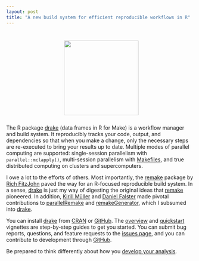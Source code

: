 ```yaml
---
layout: post
title: "A new build system for efficient reproducible workflows in R"
---
```


<h1 align="center">
  <img width="200" src="https://raw.githubusercontent.com/wlandau-lilly/drake/master/vignettes/logo.png" alt="">
</h1>

The R package <a href="https://CRAN.R-project.org/package=drake">drake</a> (data frames in R for Make) is a workflow manager and build system. It reproducibly tracks your code, output, and dependencies so that when you make a change, only the necessary steps are re-executed to bring your results up to date. Multiple modes of parallel computing are supported: single-session parallelism with <code>parallel::mclapply()</code>, multi-session parallelism with <a href="http://kbroman.org/minimal_make/">Makefiles</a>, and true distributed computing on clusters and supercomputers. 

I owe a lot to the efforts of others. Most importantly, the <a href="https://github.com/richfitz/remake">remake</a> package by <a href="http://richfitz.github.io/">Rich FitzJohn</a> paved the way for an R-focused reproducible build system. In a sense, <a href="https://CRAN.R-project.org/package=drake">drake</a> is just my way of digesting the original ideas that <a href="https://github.com/richfitz/remake">remake</a> pioneered. In addition, <a href="http://krlmlr.github.io/">Kirill M&uuml;ller</a> and <a href="http://danielfalster.com/">Daniel Falster</a> made pivotal contributions to <a href="https://github.com/wlandau/parallelRemake">parallelRemake</a> and <a href="https://github.com/wlandau/remakeGenerator">remakeGenerator</a>, which I subsumed into <a href="https://CRAN.R-project.org/package=drake">drake</a>.

You can install <a href="https://CRAN.R-project.org/package=drake">drake</a> from <a href="https://CRAN.R-project.org/package=drake">CRAN</a> or <a href="https://github.com/wlandau-lilly/drake">GitHub</a>. The <a href="https://CRAN.R-project.org/package=drake/vignettes/drake.html">overview</a> and <a href="https://CRAN.R-project.org/package=drake/vignettes/quickstart.html">quickstart</a> vignettes are step-by-step guides to get you started. You can submit bug reports, questions, and feature requests to the <a href="https://github.com/wlandau-lilly/drake/issues">issues page</a>, and you can contribute to development through <a href="https://github.com/wlandau-lilly/drake">GitHub</a>.

Be prepared to think differently about how you <a href="https://www.slideshare.net/hilaryparker/opinionated-analysis-development">develop your analysis</a>.
